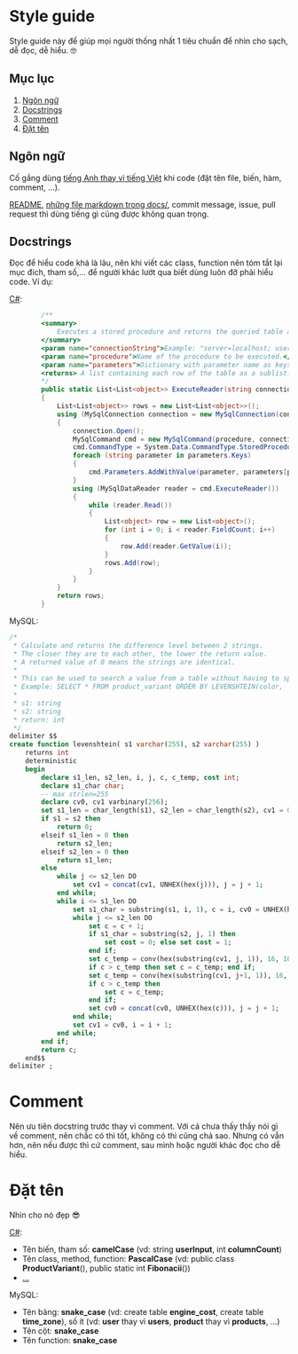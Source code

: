# Style guide

Style guide này để giúp mọi người thống nhất 1 tiêu chuẩn để nhìn cho sạch, dễ đọc, dễ hiểu. 🤓

## Mục lục

1. [Ngôn ngữ](#ngôn-ngữ)
2. [Docstrings](#docstrings)
3. [Comment](#comment)
4. [Đặt tên](#đặt-tên)

## Ngôn ngữ

Cố gắng dùng [tiếng Anh thay vì tiếng Việt](https://classroom.google.com/c/Njg0NTY0NDgzMDYy/p/Njk0MDMwMzY1ODE2/details/) khi code (đặt tên file, biến, hàm, comment, ...).

[README](../README.md), [những file markdown trong docs/](../docs), commit message, issue, pull request thì dùng tiếng gì cũng được không quan trọng.

## Docstrings

Đọc để hiểu code khá là lâu, nên khi viết các class, function nên tóm tắt lại mục đích, tham số,... để người khác lướt qua biết dùng luôn đỡ phải hiểu code.
Ví dụ:

[C#](https://learn.microsoft.com/en-us/dotnet/csharp/language-reference/language-specification/documentation-comments/):
```c#
        /**
        <summary>
            Executes a stored procedure and returns the queried table as a list of lists of objects.
        </summary>
        <param name="connectionString">Example: "server=localhost; user=root; password=1234; database=DatabaseName"</param>
        <param name="procedure">Name of the procedure to be executed.</param>
        <param name="parameters">Dictionary with parameter name as keys and their respective arguments as values.</param>
        <returns> A list containing each row of the table as a sublist.</returns>
        */
        public static List<List<object>> ExecuteReader(string connectionString, string procedure, Dictionary<string, object> parameters)
        {
            List<List<object>> rows = new List<List<object>>();
            using (MySqlConnection connection = new MySqlConnection(connectionString))
            {
                connection.Open();
                MySqlCommand cmd = new MySqlCommand(procedure, connection);
                cmd.CommandType = System.Data.CommandType.StoredProcedure;
                foreach (string parameter in parameters.Keys)
                {
                    cmd.Parameters.AddWithValue(parameter, parameters[parameter]);
                }
                using (MySqlDataReader reader = cmd.ExecuteReader())
                {
                    while (reader.Read())
                    {
                        List<object> row = new List<object>();
                        for (int i = 0; i < reader.FieldCount; i++)
                        {
                            row.Add(reader.GetValue(i));
                        }
                        rows.Add(row);
                    }
                }
            }
            return rows;
        }
```

MySQL:
```SQL
/*
 * Calculate and returns the difference level between 2 strings. 
 * The closer they are to each other, the lower the return value.
 * A returned value of 0 means the strings are identical.
 * 
 * This can be used to search a value from a table without having to specify the exact value
 * Example: SELECT * FROM product_variant ORDER BY LEVENSHTEIN(color, 'orang') asc;
 * 
 * s1: string
 * s2: string
 * return: int
 */
delimiter $$
create function levenshtein( s1 varchar(255), s2 varchar(255) )
    returns int
    deterministic
    begin
        declare s1_len, s2_len, i, j, c, c_temp, cost int;
        declare s1_char char;
        -- max strlen=255
        declare cv0, cv1 varbinary(256);
        set s1_len = char_length(s1), s2_len = char_length(s2), cv1 = 0x00, j = 1, i = 1, c = 0;
        if s1 = s2 then
            return 0;
        elseif s1_len = 0 then
            return s2_len;
        elseif s2_len = 0 then
            return s1_len;
        else
            while j <= s2_len DO
                set cv1 = concat(cv1, UNHEX(hex(j))), j = j + 1;
            end while;
            while i <= s1_len DO
                set s1_char = substring(s1, i, 1), c = i, cv0 = UNHEX(hex(i)), j = 1;
                while j <= s2_len DO
                    set c = c + 1;
                    if s1_char = substring(s2, j, 1) then
                        set cost = 0; else set cost = 1;
                    end if;
                    set c_temp = conv(hex(substring(cv1, j, 1)), 16, 10) + cost;
                    if c > c_temp then set c = c_temp; end if;
                    set c_temp = conv(hex(substring(cv1, j+1, 1)), 16, 10) + 1;
                    if c > c_temp then
                        set c = c_temp;
                    end if;
                    set cv0 = concat(cv0, UNHEX(hex(c))), j = j + 1;
                end while;
                set cv1 = cv0, i = i + 1;
            end while;
        end if;
        return c;
    end$$
delimiter ;
```

# Comment

Nên ưu tiên docstring trước thay vì comment.
Với cả chưa thấy thầy nói gì về comment, nên chắc có thì tốt, không có thì cũng chả sao.
Nhưng có vẫn hơn, nên nếu được thì cứ comment, sau mình hoặc người khác đọc cho dễ hiểu.

# Đặt tên

Nhìn cho nó đẹp 😎

[C#](https://learn.microsoft.com/en-us/dotnet/csharp/fundamentals/coding-style/identifier-names/):
* Tên biến, tham số: **camelCase** (vd: string **userInput**, int **columnCount**)
* Tên class, method, function: **PascalCase** (vd: public class **ProductVariant**(), public static int **Fibonacii**())
* [...](https://learn.microsoft.com/en-us/dotnet/csharp/fundamentals/coding-style/identifier-names/)

MySQL:
* Tên bảng: **snake_case** (vd: create table **engine_cost**, create table **time_zone**), số ít (vd: **user** thay vì **users**, **product** thay vì **products**, ...)
* Tên cột: **snake_case**
* Tên function: **snake_case**
